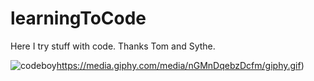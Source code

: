 # learningToCode

Here I try stuff with code.
Thanks Tom and Sythe.

![codeboy]([)https://media.giphy.com/media/nGMnDqebzDcfm/giphy.gif)
